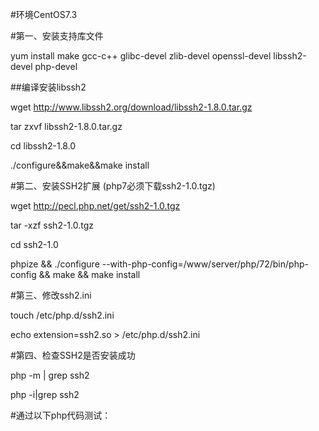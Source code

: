 \#环境CentOS7.3

\#第一、安装支持库文件

yum install make gcc-c++ glibc-devel zlib-devel openssl-devel  libssh2-devel php-devel

\##编译安装libssh2

wget http://www.libssh2.org/download/libssh2-1.8.0.tar.gz

tar zxvf libssh2-1.8.0.tar.gz

cd libssh2-1.8.0

./configure&&make&&make install

\#第二、安装SSH2扩展 (php7必须下载ssh2-1.0.tgz)

wget http://pecl.php.net/get/ssh2-1.0.tgz

tar -xzf ssh2-1.0.tgz

cd ssh2-1.0

phpize && ./configure --with-php-config=/www/server/php/72/bin/php-config && make && make install

\#第三、修改ssh2.ini

touch /etc/php.d/ssh2.ini

echo extension=ssh2.so > /etc/php.d/ssh2.ini

\#第四、检查SSH2是否安装成功

php -m | grep ssh2

php -i|grep ssh2

\#通过以下php代码测试：



<?php 

$connection = ssh2_connect("192.168.209.250",22);

if (ssh2_auth_password($connection,"您的FTP用户名","FTP密码"))

{

echo "Authentication Successful! ";

}

else

{

die("Authentication Failed...");

}

?>

